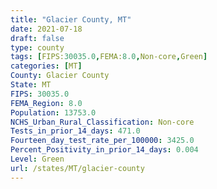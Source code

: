 ```yaml
---
title: "Glacier County, MT"
date: 2021-07-18
draft: false
type: county
tags: [FIPS:30035.0,FEMA:8.0,Non-core,Green]
categories: [MT]
County: Glacier County
State: MT
FIPS: 30035.0
FEMA_Region: 8.0
Population: 13753.0
NCHS_Urban_Rural_Classification: Non-core
Tests_in_prior_14_days: 471.0
Fourteen_day_test_rate_per_100000: 3425.0
Percent_Positivity_in_prior_14_days: 0.004
Level: Green
url: /states/MT/glacier-county
---
```



